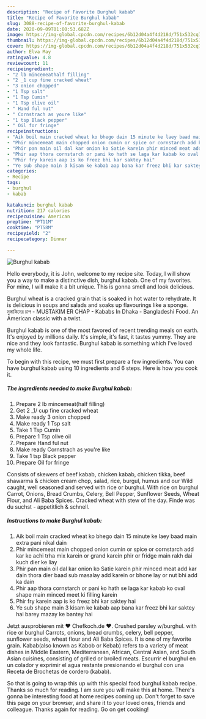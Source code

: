 ```yaml
---
description: "Recipe of Favorite Burghul kabab"
title: "Recipe of Favorite Burghul kabab"
slug: 3088-recipe-of-favorite-burghul-kabab
date: 2020-09-09T01:00:53.682Z
image: https://img-global.cpcdn.com/recipes/6b12d04a4f4d218d/751x532cq70/burghul-kabab-recipe-main-photo.jpg
thumbnail: https://img-global.cpcdn.com/recipes/6b12d04a4f4d218d/751x532cq70/burghul-kabab-recipe-main-photo.jpg
cover: https://img-global.cpcdn.com/recipes/6b12d04a4f4d218d/751x532cq70/burghul-kabab-recipe-main-photo.jpg
author: Elva May
ratingvalue: 4.8
reviewcount: 11
recipeingredient:
- "2 lb mincemeathalf filling"
- "2 _1 cup fine cracked wheat"
- "3 onion chopped"
- "1 Tsp salt"
- "1 Tsp Cumin"
- "1 Tsp olive oil"
- " Hand ful nut"
- " Cornstrach as youre like"
- "1 tsp Black pepper"
- " Oil for fringe"
recipeinstructions:
- "Aik boil main cracked wheat ko bhego dain 15 minute ke laey baad main extra pani nikal dain"
- "Phir mincemeat main chopped onion cumin or spice or cornstarch add kar ke achi trha mix karein or grand karein phir or fridge main rakh dai kuch dier ke liay"
- "Phir pan main oil dal kar onion ko Satie karein phir minced meat add kar dain thora dier baad sub masalay add karein or bhone lay or nut bhi add ka dain"
- "Phir aap thora cornstarch or pani ko hath se laga kar kabab ko oval shape main minced meet ki filling karein"
- "Phir fry karein aap is ko freez bhi kar saktey hai"
- "Ye sub shape main 3 kisam ke kabab aap bana kar freez bhi kar saktey hai barey mazay ke bantey hai"
categories:
- Recipe
tags:
- burghul
- kabab

katakunci: burghul kabab 
nutrition: 217 calories
recipecuisine: American
preptime: "PT11M"
cooktime: "PT58M"
recipeyield: "2"
recipecategory: Dinner

---
```



![Burghul kabab](https://img-global.cpcdn.com/recipes/6b12d04a4f4d218d/751x532cq70/burghul-kabab-recipe-main-photo.jpg)

Hello everybody, it is John, welcome to my recipe site. Today, I will show you a way to make a distinctive dish, burghul kabab. One of my favorites. For mine, I will make it a bit unique. This is gonna smell and look delicious.

Burghul wheat is a cracked grain that is soaked in hot water to rehydrate. It is delicious in soups and salads and soaks up flavourings like a sponge. মুস্তাকিমের চাপ - MUSTAKIM ER CHAP - Kababs In Dhaka - Bangladeshi Food. An American classic with a twist.

Burghul kabab is one of the most favored of recent trending meals on earth. It's enjoyed by millions daily. It's simple, it's fast, it tastes yummy. They are nice and they look fantastic. Burghul kabab is something which I've loved my whole life.


To begin with this recipe, we must first prepare a few ingredients. You can have burghul kabab using 10 ingredients and 6 steps. Here is how you cook it.

<!--inarticleads1-->

##### The ingredients needed to make Burghul kabab:

1. Prepare 2 lb mincemeat(half filling)
1. Get 2 _1/ cup fine cracked wheat
1. Make ready 3 onion chopped
1. Make ready 1 Tsp salt
1. Take 1 Tsp Cumin
1. Prepare 1 Tsp olive oil
1. Prepare  Hand ful nut
1. Make ready  Cornstrach as you&#39;re like
1. Take 1 tsp Black pepper
1. Prepare  Oil for fringe


Consists of skewers of beef kabab, chicken kabab, chicken tikka, beef shawarma &amp; chicken cream chop, salad, rice, burgul, humus and our Wild caught, well seasoned and served with rice or burghul. With rice on burghul Carrot, Onions, Bread Crumbs, Celery, Bell Pepper, Sunflower Seeds, Wheat Flour, and Ali Baba Spices. Cracked wheat with stew of the day. Finde was du suchst - appetitlich &amp; schnell. 

<!--inarticleads2-->

##### Instructions to make Burghul kabab:

1. Aik boil main cracked wheat ko bhego dain 15 minute ke laey baad main extra pani nikal dain
1. Phir mincemeat main chopped onion cumin or spice or cornstarch add kar ke achi trha mix karein or grand karein phir or fridge main rakh dai kuch dier ke liay
1. Phir pan main oil dal kar onion ko Satie karein phir minced meat add kar dain thora dier baad sub masalay add karein or bhone lay or nut bhi add ka dain
1. Phir aap thora cornstarch or pani ko hath se laga kar kabab ko oval shape main minced meet ki filling karein
1. Phir fry karein aap is ko freez bhi kar saktey hai
1. Ye sub shape main 3 kisam ke kabab aap bana kar freez bhi kar saktey hai barey mazay ke bantey hai


Jetzt ausprobieren mit ♥ Chefkoch.de ♥. Crushed parsley w/burghul. with rice or burghul Carrots, onions, bread crumbs, celery, bell pepper, sunflower seeds, wheat flour and Ali Baba Spices. It is one of my favorite grain. Kabab(also known as Kabob or Kebab) refers to a variety of meat dishes in Middle Eastern, Mediterranean, African, Central Asian, and South Asian cuisines, consisting of grilled or broiled meats. Escurrir el burghul en un colador y exprimir el agua restante presionando el burghul con una Receta de Brochetas de cordero (kabab). 

So that is going to wrap this up with this special food burghul kabab recipe. Thanks so much for reading. I am sure you will make this at home. There's gonna be interesting food at home recipes coming up. Don't forget to save this page on your browser, and share it to your loved ones, friends and colleague. Thanks again for reading. Go on get cooking!
